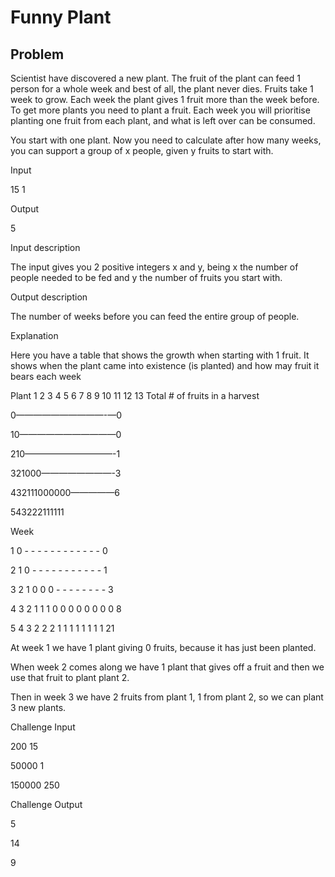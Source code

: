 # Funny Plant

## Problem

Scientist have discovered a new plant. The fruit of the plant can feed 1 person for a whole week and best of all, the plant never dies. Fruits take 1 week to grow. Each week the plant gives 1 fruit more than the week before. To get more plants you need to plant a fruit. Each week you will prioritise planting one fruit from each plant, and what is left over can be consumed.

You start with one plant.
Now you need to calculate after how many weeks, you can support a group of x people, given y fruits to start with.

Input

15 1

Output

5

Input description

The input gives you 2 positive integers x and y, being x the number of people needed to be fed and y the number of fruits you start with.

Output description

The number of weeks before you can feed the entire group of people.

Explanation

Here you have a table that shows the growth when starting with 1 fruit. It shows when the plant came into existence (is planted) and how may fruit it bears each week

Plant 1 2 3 4 5 6 7 8 9 10 11 12 13 Total # of fruits in a harvest

0——————————-—0

10———————————0

210——————————-1

321000————————-3

432111000000—————6

543222111111

Week

1 0 - - - - - - - - - - - - 0

2 1 0 - - - - - - - - - - - 1

3 2 1 0 0 0 - - - - - - - - 3

4 3 2 1 1 1 0 0 0 0 0 0 0 0 8

5 4 3 2 2 2 1 1 1 1 1 1 1 1 21

At week 1 we have 1 plant giving 0 fruits, because it has just been planted.

When week 2 comes along we have 1 plant that gives off a fruit and then we use that fruit to plant plant 2.

Then in week 3 we have 2 fruits from plant 1, 1 from plant 2, so we can plant 3 new plants.

Challenge Input

200 15

50000 1

150000 250

Challenge Output

5

14

9